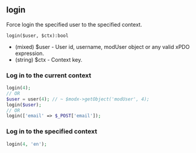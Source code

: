 ## login
Force login the specified user to the specified context.

```login($user, $ctx):bool```

- (mixed) $user - User id, username, modUser object or any valid xPDO expression. 
- (string) $ctx - Context key. 
  
### Log in to the current context
```php
login(4);
// OR
$user = user(4); // ~ $modx->getObject('modUser', 4);
login($user);
// OR
login(['email' => $_POST['email']);
```

### Log in to the specified context
```php
login(4, 'en');
```